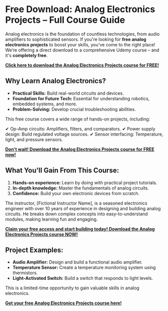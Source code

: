 # Free Download: Analog Electronics Projects – Full Course Guide

Analog electronics is the foundation of countless technologies, from audio amplifiers to sophisticated sensors. If you're looking for **free analog electronics projects** to boost your skills, you've come to the right place! We’re offering a direct download to a comprehensive Udemy course – and it's **completely free**.

[**Click here to download the Analog Electronics Projects course for FREE!**](https://udemywork.com/analog-electronics-projects)

## Why Learn Analog Electronics?

*   **Practical Skills:** Build real-world circuits and devices.
*   **Foundation for Future Tech:** Essential for understanding robotics, embedded systems, and more.
*   **Problem-Solving:** Develop crucial troubleshooting abilities.

This free course covers a wide range of hands-on projects, including:

✔ Op-Amp circuits: Amplifiers, filters, and comparators.
✔ Power supply design: Build regulated voltage sources.
✔ Sensor interfacing: Temperature, light, and pressure sensors.

[**Don't wait! Download the Analog Electronics Projects course for FREE now!**](https://udemywork.com/analog-electronics-projects)

## What You'll Gain From This Course:

1.  **Hands-on experience:** Learn by doing with practical project tutorials.
2.  **In-depth knowledge:** Master the fundamentals of analog circuits.
3.  **Confidence:** Build your own electronic devices from scratch.

The instructor, [Fictional Instructor Name], is a seasoned electronics engineer with over 10 years of experience in designing and building analog circuits. He breaks down complex concepts into easy-to-understand modules, making learning fun and engaging.

[**Claim your free access and start building today! Download the Analog Electronics Projects course NOW!**](https://udemywork.com/analog-electronics-projects)

## Project Examples:

*   **Audio Amplifier:** Design and build a functional audio amplifier.
*   **Temperature Sensor:** Create a temperature monitoring system using thermistors.
*   **Light-Activated Switch:** Build a switch that responds to light levels.

This is a limited-time opportunity to gain valuable skills in analog electronics.

**[Get your free Analog Electronics Projects course here!](https://udemywork.com/analog-electronics-projects)**

